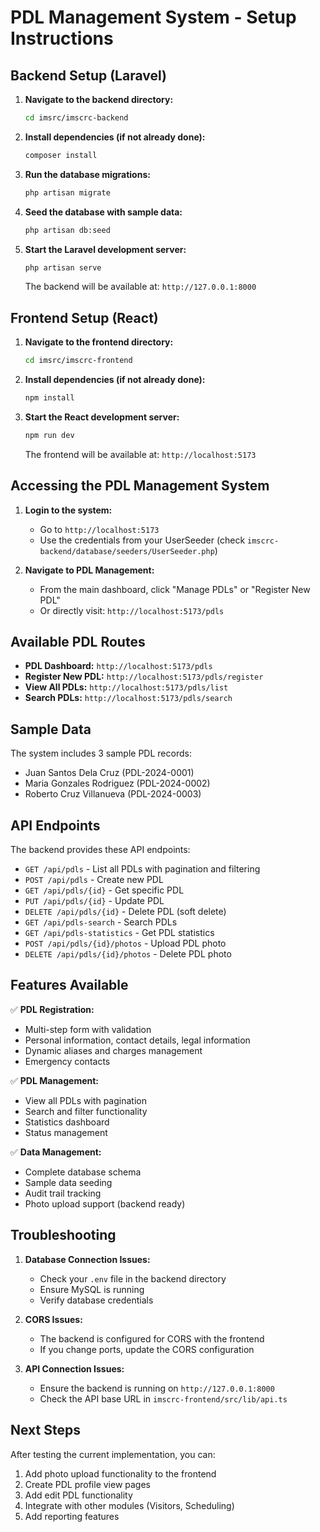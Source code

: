 # PDL Management System - Setup Instructions

## Backend Setup (Laravel)

1. **Navigate to the backend directory:**

   ```bash
   cd imsrc/imscrc-backend
   ```

2. **Install dependencies (if not already done):**

   ```bash
   composer install
   ```

3. **Run the database migrations:**

   ```bash
   php artisan migrate
   ```

4. **Seed the database with sample data:**

   ```bash
   php artisan db:seed
   ```

5. **Start the Laravel development server:**
   ```bash
   php artisan serve
   ```
   The backend will be available at: `http://127.0.0.1:8000`

## Frontend Setup (React)

1. **Navigate to the frontend directory:**

   ```bash
   cd imsrc/imscrc-frontend
   ```

2. **Install dependencies (if not already done):**

   ```bash
   npm install
   ```

3. **Start the React development server:**
   ```bash
   npm run dev
   ```
   The frontend will be available at: `http://localhost:5173`

## Accessing the PDL Management System

1. **Login to the system:**

   - Go to `http://localhost:5173`
   - Use the credentials from your UserSeeder (check `imscrc-backend/database/seeders/UserSeeder.php`)

2. **Navigate to PDL Management:**
   - From the main dashboard, click "Manage PDLs" or "Register New PDL"
   - Or directly visit: `http://localhost:5173/pdls`

## Available PDL Routes

- **PDL Dashboard:** `http://localhost:5173/pdls`
- **Register New PDL:** `http://localhost:5173/pdls/register`
- **View All PDLs:** `http://localhost:5173/pdls/list`
- **Search PDLs:** `http://localhost:5173/pdls/search`

## Sample Data

The system includes 3 sample PDL records:

- Juan Santos Dela Cruz (PDL-2024-0001)
- Maria Gonzales Rodriguez (PDL-2024-0002)
- Roberto Cruz Villanueva (PDL-2024-0003)

## API Endpoints

The backend provides these API endpoints:

- `GET /api/pdls` - List all PDLs with pagination and filtering
- `POST /api/pdls` - Create new PDL
- `GET /api/pdls/{id}` - Get specific PDL
- `PUT /api/pdls/{id}` - Update PDL
- `DELETE /api/pdls/{id}` - Delete PDL (soft delete)
- `GET /api/pdls-search` - Search PDLs
- `GET /api/pdls-statistics` - Get PDL statistics
- `POST /api/pdls/{id}/photos` - Upload PDL photo
- `DELETE /api/pdls/{id}/photos` - Delete PDL photo

## Features Available

✅ **PDL Registration:**

- Multi-step form with validation
- Personal information, contact details, legal information
- Dynamic aliases and charges management
- Emergency contacts

✅ **PDL Management:**

- View all PDLs with pagination
- Search and filter functionality
- Statistics dashboard
- Status management

✅ **Data Management:**

- Complete database schema
- Sample data seeding
- Audit trail tracking
- Photo upload support (backend ready)

## Troubleshooting

1. **Database Connection Issues:**

   - Check your `.env` file in the backend directory
   - Ensure MySQL is running
   - Verify database credentials

2. **CORS Issues:**

   - The backend is configured for CORS with the frontend
   - If you change ports, update the CORS configuration

3. **API Connection Issues:**
   - Ensure the backend is running on `http://127.0.0.1:8000`
   - Check the API base URL in `imscrc-frontend/src/lib/api.ts`

## Next Steps

After testing the current implementation, you can:

1. Add photo upload functionality to the frontend
2. Create PDL profile view pages
3. Add edit PDL functionality
4. Integrate with other modules (Visitors, Scheduling)
5. Add reporting features
